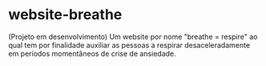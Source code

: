 # website-breathe
(Projeto em desenvolvimento) Um website por nome "breathe = respire" ao qual tem por finalidade auxiliar as pessoas a respirar desaceleradamente em períodos momentâneos de crise de ansiedade.
